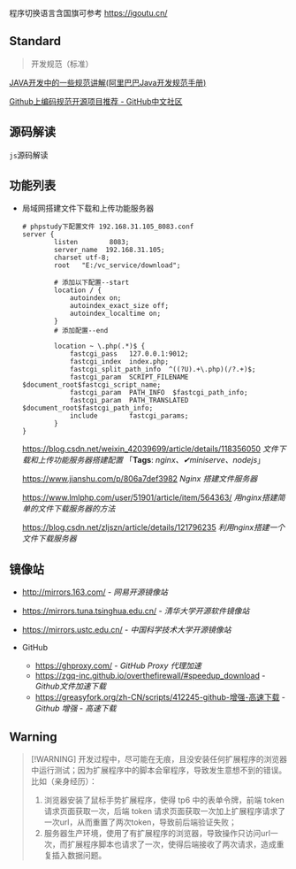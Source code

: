 程序切换语言含国旗可参考 <https://igoutu.cn/>



## Standard<i class="ri-rocket-line"></i>

> 开发规范（标准）

[JAVA开发中的一些规范讲解(阿里巴巴Java开发规范手册)](https://www.jb51.net/article/137783.htm)



[Github上编码规范开源项目推荐 - GitHub中文社区](https://www.githubs.cn/collections/style-guide)



## 源码解读

`js`源码解读

## 功能列表

- 局域网搭建文件下载和上传功能服务器

  ```nginx
  # phpstudy下配置文件 192.168.31.105_8083.conf
  server {
          listen        8083;
          server_name  192.168.31.105;
          charset utf-8;
          root   "E:/vc_service/download";
          
          # 添加以下配置--start
          location / {
              autoindex on;
              autoindex_exact_size off;
              autoindex_localtime on;
          }
          # 添加配置--end
          
          location ~ \.php(.*)$ {
              fastcgi_pass   127.0.0.1:9012;
              fastcgi_index  index.php;
              fastcgi_split_path_info  ^((?U).+\.php)(/?.+)$;
              fastcgi_param  SCRIPT_FILENAME  $document_root$fastcgi_script_name;
              fastcgi_param  PATH_INFO  $fastcgi_path_info;
              fastcgi_param  PATH_TRANSLATED  $document_root$fastcgi_path_info;
              include        fastcgi_params;
          }
  }
  ```

  https://blog.csdn.net/weixin_42039699/article/details/118356050 *文件下载和上传功能服务器搭建配置* 「**Tags**: *nginx、✔miniserve、nodejs*」

  https://www.jianshu.com/p/806a7def3982 *Nginx 搭建文件服务器*

  https://www.lmlphp.com/user/51901/article/item/564363/ *用nginx搭建简单的文件下载服务器的方法*

  https://blog.csdn.net/zljszn/article/details/121796235 *利用nginx搭建一个文件下载服务器*



## 镜像站

- http://mirrors.163.com/ - *网易开源镜像站*

- https://mirrors.tuna.tsinghua.edu.cn/ - *清华大学开源软件镜像站*

- https://mirrors.ustc.edu.cn/ - *中国科学技术大学开源镜像站*

- GitHub
  - https://ghproxy.com/ - *GitHub Proxy 代理加速*
  - https://zgq-inc.github.io/overthefirewall/#speedup_download - *Github文件加速下载*
  - <https://greasyfork.org/zh-CN/scripts/412245-github-增强-高速下载> - *Github 增强 - 高速下载*



## Warning

> [!WARNING] 开发过程中，尽可能在无痕，且没安装任何扩展程序的浏览器中运行测试；因为扩展程序中的脚本会窜程序，导致发生意想不到的错误。
> 比如（亲身经历）：
>
> 1. 浏览器安装了鼠标手势扩展程序，使得 tp6 中的表单令牌，前端 token 请求页面获取一次，后端 token 请求页面获取一次加上扩展程序请求了一次url，从而重置了两次token，导致前后端验证失败；
> 2. 服务器生产环境，使用了有扩展程序的浏览器，导致操作只访问url一次，而扩展程序脚本也请求了一次，使得后端接收了两次请求，造成重复插入数据问题。
>

